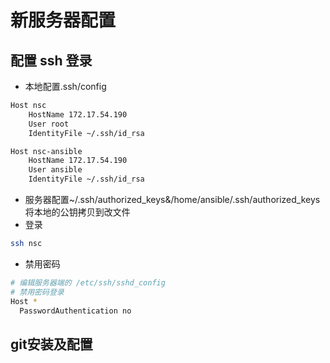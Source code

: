 # 新服务器配置

## 配置 ssh 登录

-   本地配置.ssh/config

```bash
Host nsc
    HostName 172.17.54.190
    User root
    IdentityFile ~/.ssh/id_rsa

Host nsc-ansible
    HostName 172.17.54.190
    User ansible
    IdentityFile ~/.ssh/id_rsa
```

-   服务器配置~/.ssh/authorized_keys&/home/ansible/.ssh/authorized_keys
    将本地的公钥拷贝到改文件
-   登录

```bash
ssh nsc
```

-   禁用密码

```bash
# 编辑服务器端的 /etc/ssh/sshd_config
# 禁用密码登录
Host *
  PasswordAuthentication no
```

## git安装及配置


